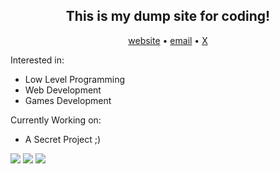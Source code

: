 <div align="center">
  <h2>
    This is my dump site for coding!
  </h2>
  <a href="https://srlbel.is-a.dev">website</a>
  •
  <a href="mailto:dev.juansimancas@proton.me">email</a>
  •
  <a href="https://x.com/srlbel">X</a>
</div>

Interested in:
 - Low Level Programming
 - Web Development
 - Games Development

Currently Working on:
 - A Secret Project ;)



  <img src="http://github-profile-summary-cards.vercel.app/api/cards/profile-details?username=srlbel&theme=gruvbox" />
  <img src="http://github-profile-summary-cards.vercel.app/api/cards/repos-per-language?username=srlbel&theme=gruvbox" />
  <img src="http://github-profile-summary-cards.vercel.app/api/cards/most-commit-language?username=srlbel&theme=gruvbox" />
